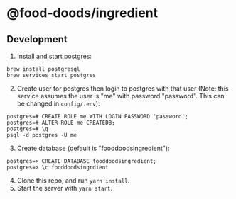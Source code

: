 # @food-doods/ingredient

## Development

1. Install and start postgres:

```
brew install postgresql
brew services start postgres
```

2. Create user for postgres then login to postgres with that user (Note: this service assumes the user is "me" with password "password". This can be changed in `config/.env`):

```
postgres=# CREATE ROLE me WITH LOGIN PASSWORD 'password';
postgres=# ALTER ROLE me CREATEDB;
postgres=# \q
psql -d postgres -U me
```
3. Create database (default is "fooddoodsingredient"):

```
postgres=> CREATE DATABASE fooddoodsingredient;
postgres=> \c fooddoodsingrdient
```

4. Clone this repo, and run `yarn install`.
5. Start the server with `yarn start`.
